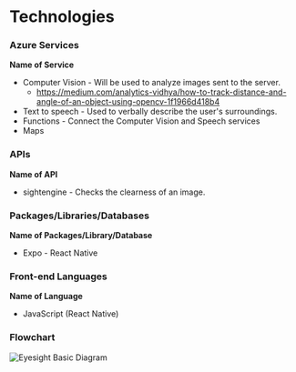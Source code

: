 # Technologies

### Azure Services

**Name of Service**
- Computer Vision - Will be used to analyze images sent to the server.
  - https://medium.com/analytics-vidhya/how-to-track-distance-and-angle-of-an-object-using-opencv-1f1966d418b4
- Text to speech - Used to verbally describe the user's surroundings.
- Functions - Connect the Computer Vision and Speech services
- Maps

### APIs

**Name of API**
- sightengine - Checks the clearness of an image.

### Packages/Libraries/Databases

**Name of Packages/Library/Database**
- Expo - React Native

### Front-end Languages

**Name of Language**
- JavaScript (React Native)

### Flowchart

![Eyesight Basic Diagram](https://user-images.githubusercontent.com/39242954/178455822-d7a12411-5cdf-4867-a151-e63f77509cd2.png)

